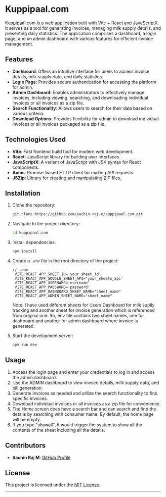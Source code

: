 # Kuppipaal.com

Kuppipaal.com is a web application built with Vite + React and JavaScriptX. It serves as a tool for generating invoices, managing milk supply details, and presenting daily statistics. The application comprises a dashboard, a login page, and an admin dashboard with various features for efficient invoice management.

## Features

- **Dashboard**: Offers an intuitive interface for users to access invoice details, milk supply data, and daily statistics.
- **Login Page**: Provides secure authentication for accessing the platform for admin.
- **Admin Dashboard**: Enables administrators to effectively manage invoices, including viewing, searching, and downloading individual invoices or all invoices as a zip file.
- **Search Functionality**: Allows users to search for their data based on various criteria.
- **Download Options**: Provides flexibility for admin to download individual invoices or all invoices packaged as a zip file.

## Technologies Used

- **Vite**: Fast frontend build tool for modern web development.
- **React**: JavaScript library for building user interfaces.
- **JavaScriptX**: A variant of JavaScript with JSX syntax for React components.
- **Axios**: Promise-based HTTP client for making API requests.
- **JSZip**: Library for creating and manipulating ZIP files.

## Installation

1. Clone the repository:

   ```bash
   git clone https://github.com/sachin-raj-m/kuppipaal.com.git
   ```

2. Navigate to the project directory:

   ```bash
   cd kuppipaal.com
   ```

3. Install dependencies:

   ```bash
   npm install
   ```

4. Create a `.env` file in the root directory of the project:

   ```plaintext
   // .env
    VITE_REACT_APP_SHEET_ID='your_sheet_id'
    VITE_REACT_APP_GOOGLE_SHEET_API='your_sheets_api'
    VITE_REACT_APP_USERNAME='username'
    VITE_REACT_APP_PASSWORD='password'
    VITE_REACT_APP_DASHBOARD_SHEET_NAME="sheet_name"
    VITE_REACT_APP_ADMIN_SHEET_NAME="sheet_name"
   ```
    Note: I have used different sheets for Users Dashboard for milk suplly tracking and another sheet for invoice generation which is referenced from original one. So, env file contains two sheet names, one for dashboard and another for admin dashboard where invoice is generated.

5. Start the development server:

   ```bash
   npm run dev
   ```

## Usage

1. Access the login page and enter your credentials to log in and access the admin dashboard.
2. Use the ADMIN dashboard to view invoice details, milk supply data, and bill generation.
3. Generate invoices as needed and utilize the search functionality to find specific invoices.
4. Download individual invoices or all invoices as a zip file for convenience.
5. The Home screen does have a search bar and can search and find the details by searching with consumer name. By default, the home page will be empty.
6. If you type "showall", it would trigger the system to show all the contents of the sheet including all the details.

## Contributors

- **Sachin Raj M**: [GitHub Profile](https://github.com/sachin-raj-m)

## License

This project is licensed under the [MIT License](LICENSE).

---

